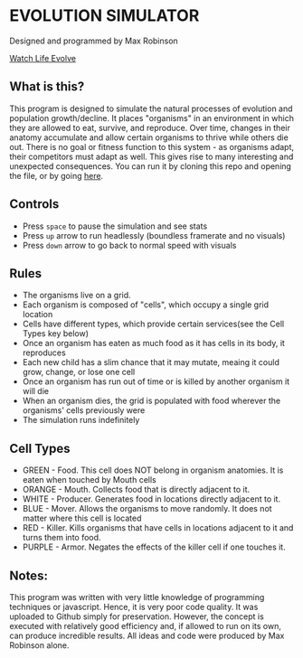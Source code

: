 # EVOLUTION SIMULATOR
Designed and programmed by Max Robinson  

[Watch Life Evolve](https://students.cs.byu.edu/~maximo5/EvolutionSimulation)

## What is this?
This program is designed to simulate the natural processes of evolution and population growth/decline.
It places "organisms" in an environment in which they are allowed to eat, survive, and reproduce. Over time, changes in their
anatomy accumulate and allow certain organisms to thrive while others die out. There is no goal or fitness function to this system - as organisms adapt, their competitors must adapt as well. This gives rise to many interesting and unexpected consequences. You can run it by cloning this repo and opening the file, or by going [here](https://students.cs.byu.edu/~maximo5/EvolutionSimulation).

## Controls
- Press ```space``` to pause the simulation and see stats
- Press ```up``` arrow to run headlessly (boundless framerate and no visuals)
- Press ```down``` arrow to go back to normal speed with visuals

## Rules
- The organisms live on a grid.
- Each organism is composed of "cells", which occupy a single grid location
- Cells have different types, which provide certain services(see the Cell Types key below)
- Once an organism has eaten as much food as it has cells in its body, it reproduces
- Each new child has a slim chance that it may mutate, meaing it could grow, change, or lose one cell
- Once an organism has run out of time or is killed by another organism it will die
- When an organism dies, the grid is populated with food wherever the organisms' cells previously were
- The simulation runs indefinitely

## Cell Types
- GREEN - Food. This cell does NOT belong in organism anatomies. It is eaten when touched by Mouth cells 
- ORANGE - Mouth. Collects food that is directly adjacent to it.
- WHITE - Producer. Generates food in locations directly adjacent to it.
- BLUE - Mover. Allows the organisms to move randomly. It does not matter where this cell is located
- RED - Killer. Kills organisms that have cells in locations adjacent to it and turns them into food.
- PURPLE - Armor. Negates the effects of the killer cell if one touches it.

## Notes:
This program was written with very little knowledge of programming techniques or javascript. Hence, it is very
poor code quality. It was uploaded to Github simply for preservation. However, the concept is executed with relatively good efficiency 
and, if allowed to run on its own, can produce incredible results. All ideas and code were produced by Max Robinson alone.
